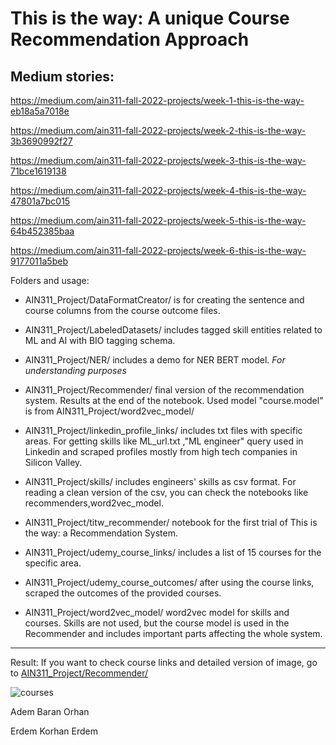 # This is the way: A unique Course Recommendation Approach

## Medium stories:

https://medium.com/ain311-fall-2022-projects/week-1-this-is-the-way-eb18a5a7018e

https://medium.com/ain311-fall-2022-projects/week-2-this-is-the-way-3b3690992f27

https://medium.com/ain311-fall-2022-projects/week-3-this-is-the-way-71bce1619138

https://medium.com/ain311-fall-2022-projects/week-4-this-is-the-way-47801a7bc015

https://medium.com/ain311-fall-2022-projects/week-5-this-is-the-way-64b452385baa

https://medium.com/ain311-fall-2022-projects/week-6-this-is-the-way-9177011a5beb


Folders and usage:

- AIN311_Project/DataFormatCreator/ is for creating the sentence and course columns from the course outcome files.

- AIN311_Project/LabeledDatasets/  includes tagged skill entities related to ML and AI with BIO tagging schema.

- AIN311_Project/NER/ includes a demo for NER BERT model. *For understanding purposes*

- AIN311_Project/Recommender/ final version of the recommendation system. Results at the end of the notebook. Used model "course.model" is from AIN311_Project/word2vec_model/

- AIN311_Project/linkedin_profile_links/ includes txt files with specific areas. For getting skills like ML_url.txt ,"ML engineer" query used in Linkedin and scraped profiles mostly from high tech companies in Silicon Valley.

- AIN311_Project/skills/ includes engineers' skills as csv format. For reading a clean version of the csv, you can check the notebooks like recommenders,word2vec_model.

- AIN311_Project/titw_recommender/ notebook for the first trial of This is the way: a Recommendation System.

- AIN311_Project/udemy_course_links/ includes a list of 15 courses for the specific area.

- AIN311_Project/udemy_course_outcomes/ after using the course links, scraped the outcomes of the provided courses.

- AIN311_Project/word2vec_model/ word2vec model for skills and courses. Skills are not used, but the course model is used in the Recommender and includes important parts affecting the whole system.
----------------
Result:
If you want to check course links and detailed version of image, go to [AIN311_Project/Recommender/](https://github.com/a-baran-orhan/AIN311_Project/blob/main/Recommender/Recommender.ipynb)

![courses](https://user-images.githubusercontent.com/78223231/210282076-bc738fe3-8d01-4aa3-bb66-d1cf4aa2bf8d.png)




Adem Baran Orhan

Erdem Korhan Erdem

